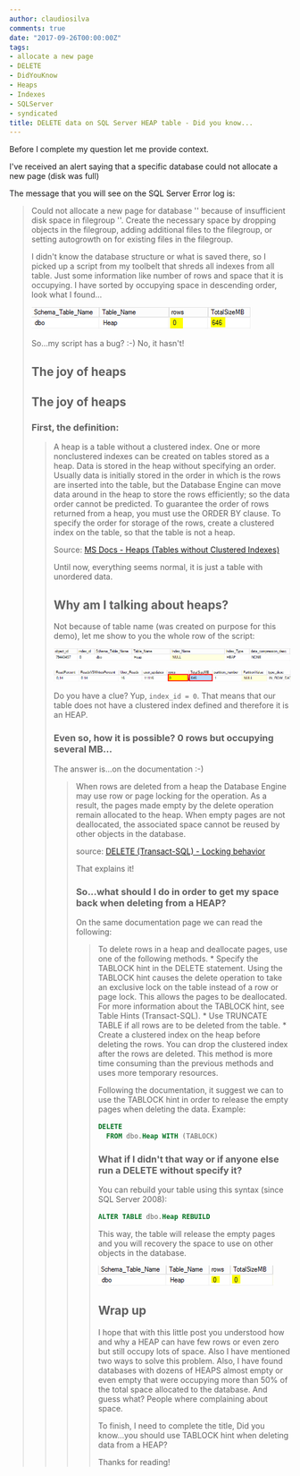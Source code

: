 ```yaml
---
author: claudiosilva
comments: true
date: "2017-09-26T00:00:00Z"
tags:
- allocate a new page
- DELETE
- DidYouKnow
- Heaps
- Indexes
- SQLServer
- syndicated
title: DELETE data on SQL Server HEAP table - Did you know...
---
```

Before I complete my question let me provide context.

I've received an alert saying that a specific database could not allocate a new page (disk was full)

The message that you will see on the SQL Server Error log is:

<blockquote>Could not allocate a new page for database '' because of insufficient disk space in filegroup ''. Create the necessary space by dropping objects in the filegroup, adding additional files to the filegroup, or setting autogrowth on for existing files in the filegroup.

I didn't know the database structure or what is saved there, so I picked up a script from my toolbelt that shreds all indexes from all table. Just some information like number of rows and space that it is occupying. I have sorted by occupying space in descending order, look what I found...

![zero_rows_with_occupying_space](/img/2017/09/zero_rows_with_occupying_space.png)

So...my script has a bug? :-) No, it hasn't!

## The joy of heaps

## The joy of heaps
### First, the definition:

<blockquote>A heap is a table without a clustered index. One or more nonclustered indexes can be created on tables stored as a heap. Data is stored in the heap without specifying an order. Usually data is initially stored in the order in which is the rows are inserted into the table, but the Database Engine can move data around in the heap to store the rows efficiently; so the data order cannot be predicted. To guarantee the order of rows returned from a heap, you must use the ORDER BY clause. To specify the order for storage of the rows, create a clustered index on the table, so that the table is not a heap.

Source: <a href="https://docs.microsoft.com/en-us/sql/relational-databases/indexes/heaps-tables-without-clustered-indexes" rel="noopener" target="_blank">MS Docs - Heaps (Tables without Clustered Indexes)</a>

Until now, everything seems normal, it is just a table with unordered data.

## Why am I talking about heaps?

Not because of table name (was created on purpose for this demo), let me show to you the whole row of the script:

![heap_empty_occupyingspace_1](/img/2017/09/heap_empty_occupyingspace_1.png?w=656)

![heap_empty_occupyingspace_2](/img/2017/09/heap_empty_occupyingspace_2.png?w=656)

Do you have a clue? Yup, `index_id = 0`. That means that our table does not have a clustered index defined and therefore it is an HEAP.

### Even so, how it is possible? 0 rows but occupying several MB...

The answer is...on the documentation :-)

<blockquote>When rows are deleted from a heap the Database Engine may use row or page locking for the operation. As a result, the pages made empty by the delete operation remain allocated to the heap. When empty pages are not deallocated, the associated space cannot be reused by other objects in the database.

source: <a href="https://docs.microsoft.com/en-us/sql/t-sql/statements/delete-transact-sql" rel="noopener" target="_blank">DELETE (Transact-SQL) - Locking behavior</a>

That explains it!

### So...what should I do in order to get my space back when deleting from a HEAP?

On the same documentation page we can read the following:

<blockquote>To delete rows in a heap and deallocate pages, use one of the following methods.
* Specify the TABLOCK hint in the DELETE statement. Using the TABLOCK hint causes the delete operation to take an exclusive lock on the table instead of a row or page lock. This allows the pages to be deallocated. For more information about the TABLOCK hint, see Table Hints (Transact-SQL).
* Use TRUNCATE TABLE if all rows are to be deleted from the table.
* Create a clustered index on the heap before deleting the rows. You can drop the clustered index after the rows are deleted. This method is more time consuming than the previous methods and uses more temporary resources.

Following the documentation, it suggest we can to use the TABLOCK hint in order to release the empty pages when deleting the data.
Example:

``` sql
DELETE
  FROM dbo.Heap WITH (TABLOCK)
```

### What if I didn't that way or if anyone else run a DELETE without specify it?

You can rebuild your table using this syntax (since SQL Server 2008):

``` sql
ALTER TABLE dbo.Heap REBUILD
```

This way, the table will release the empty pages and you will recovery the space to use on other objects in the database.

![heap_after_rebuild](/img/2017/09/heap_after_rebuild.png)

## Wrap up

I hope that with this little post you understood how and why a HEAP can have few rows or even zero but still occupy lots of space. Also I have mentioned two ways to solve this problem.
Also, I have found databases with dozens of HEAPS almost empty or even empty that were occupying more than 50% of the total space allocated to the database. And guess what? People where complaining about space.

To finish, I need to complete the title, Did you know...you should use TABLOCK hint when deleting data from a HEAP?

Thanks for reading!

